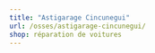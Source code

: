 ```yaml
---
title: "Astigarage Cincunegui"
url: /osses/astigarage-cincunegui/
shop: réparation de voitures
---
```

